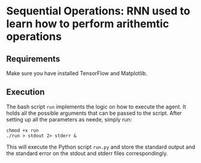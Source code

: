 # Sequential Operations: RNN used to learn how to perform arithemtic operations

## Requirements
Make sure you have installed TensorFlow and Matplotlib.

## Execution
The bash script `run` implements the logic on how to execute the agent. It holds all the possible arguments that can be passed to the script. After setting up all the parameters as neede, simply run:

```
chmod +x run
./run > stdout 2> stderr &
```

This will execute the Python script `run.py` and store the standard output and the standard error on the stdout and stderr files correspondingly.
